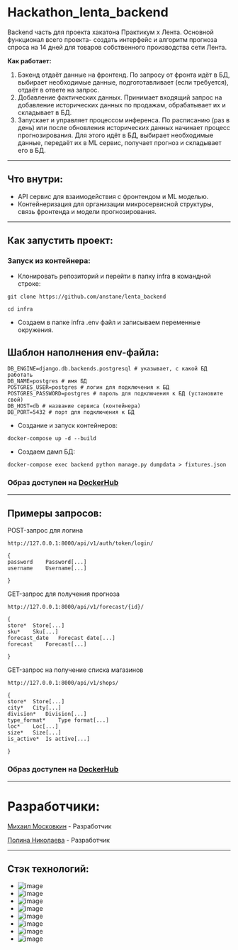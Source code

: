 # **Hackathon_lenta_backend** 

Backend часть для проекта хакатона Практикум х Лента. 
Основной функционал всего проекта- создать интерфейс и алгоритм прогноза спроса на 14 дней для товаров собственного производства сети Лента.

**Как работает:**

1. Бэкенд отдаёт данные на фронтенд. По запросу от фронта идёт в БД, выбирает необходимые данные, подгототавливает (если требуется), отдаёт в ответе на запрос.
2. Добавление фактических данных. Принимает входящий запрос на добавление исторических данных по продажам, обрабатывает их и складывает в БД. 
3. Запускает и управляет процессом инференса. По расписанию (раз в день) или после обновления исторических данных начинает процесс прогнозирования. Для этого идёт в БД, выбирает необходимые данные, передаёт их в ML сервис, получает прогноз и складывает его в БД.
___

## **Что внутри**:
* API сервис для взаимодействия с фронтендом и ML моделью.
* Контейнеризация для организации микросервисной структуры, связь фронтенда и модели прогнозирования.
___
## **Как запустить проект**:

### **Запуск из контейнера:**
* Клонировать репозиторий и перейти в папку infra в командной строке:
```
git clone https://github.com/anstane/lenta_backend

cd infra
```

* Создаем в папке infra .env файл и записываем переменные окружения.
## Шаблон наполнения env-файла:
```
DB_ENGINE=django.db.backends.postgresql # указывает, с какой БД работать
DB_NAME=postgres # имя БД
POSTGRES_USER=postgres # логин для подключения к БД
POSTGRES_PASSWORD=postgres # пароль для подключения к БД (установите свой)
DB_HOST=db # название сервиса (контейнера)
DB_PORT=5432 # порт для подключения к БД
```

* Создание и запуск контейнеров:
```
docker-compose up -d --build
```

* Создаем дамп БД:
```
docker-compose exec backend python manage.py dumpdata > fixtures.json
```

### **Образ доступен на** [DockerHub](https://hub.docker.com/u/anstane)
___
## **Примеры запросов**:
POST-запрос для логина 
```
http://127.0.0.1:8000/api/v1/auth/token/login/
```
```
{
password	Password[...]
username	Username[...]
 
}
```

GET-запрос для получения прогноза
```
http://127.0.0.1:8000/api/v1/forecast/{id}/
```
```
{
store*	Store[...]
sku*	Sku[...]
forecast_date	Forecast date[...]
forecast	Forecast[...]
 
}
```

GET-запрос на получение списка магазинов
```
http://127.0.0.1:8000/api/v1/shops/
```
```
{
store*	Store[...]
city*	City[...]
division*	Division[...]
type_format*	Type format[...]
loc*	Loc[...]
size*	Size[...]
is_active*	Is active[...]
 
}
```
### **Образ доступен на** [DockerHub](https://hub.docker.com/u/anstane)
____
# **Разработчики:**
[Михаил Московкин](https://github.com/Anstane) - Разработчик

[Полина Николаева](https://github.com/STI-xa) - Разработчик
___
## **Стэк технологий**:
* ![image](https://img.shields.io/badge/Python-FFD43B?style=for-the-badge&logo=python&logoColor=blue)
* ![image](https://img.shields.io/badge/Nginx-009639?style=for-the-badge&logo=nginx&logoColor=white)
* ![image](https://img.shields.io/badge/Docker-2CA5E0?style=for-the-badge&logo=docker&logoColor=white)
* ![image](https://img.shields.io/badge/Django-092E20?style=for-the-badge&logo=django&logoColor=green)
* ![image](https://img.shields.io/badge/django%20rest-ff1709?style=for-the-badge&logo=django&logoColor=white)
* ![image](https://img.shields.io/badge/Djoser-000000?style=for-the-badge&logo=JSON%20web%20tokens&logoColor=white)
* ![image](https://img.shields.io/badge/PostgreSQL-316192?style=for-the-badge&logo=postgresql&logoColor=white)
* ![image](https://img.shields.io/badge/GitHub-100000?style=for-the-badge&logo=github&logoColor=white)
